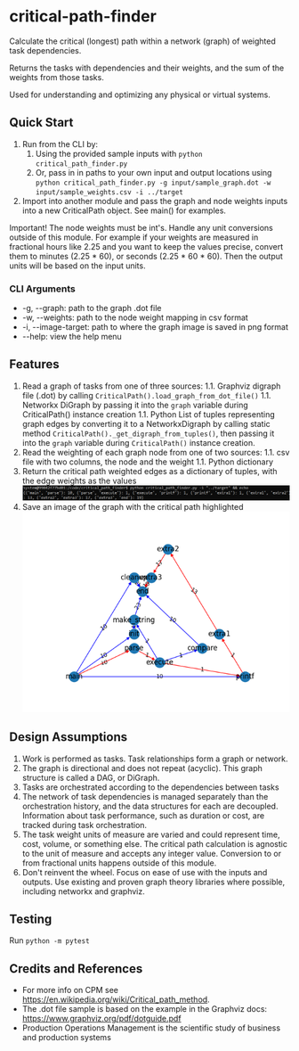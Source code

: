 # critical-path-finder

Calculate the critical (longest) path within a network (graph) of weighted task dependencies.

Returns the tasks with dependencies and their weights, and the sum of the weights from those tasks.

Used for understanding and optimizing any physical or virtual systems.

## Quick Start

1. Run from the CLI by:
   1. Using the provided sample inputs with `python critical_path_finder.py`
   2. Or, pass in in paths to your own input and output locations using
`python critical_path_finder.py -g input/sample_graph.dot -w input/sample_weights.csv -i ../target`
1. Import into another module and pass the graph and node weights inputs into a new CriticalPath object.  See main() for examples.

Important! The node weights must be int's.  Handle any unit conversions outside of this module.  For example if your weights are measured in fractional hours like 2.25 and you want to keep the values precise, convert them to minutes (2.25 * 60), or seconds (2.25 * 60 * 60).  Then the output units will be based on the input units.

### CLI Arguments

* -g, --graph: path to the graph .dot file
* -w, --weights: path to the node weight mapping in csv format
* -i, --image-target: path to where the graph image is saved in png format
* --help: view the help menu

## Features

1. Read a graph of tasks from one of three sources:
    1.1. Graphviz digraph file (.dot) by calling `CriticalPath().load_graph_from_dot_file()`
    1.1. Networkx DiGraph by passing it into the `graph` variable during CriticalPath() instance creation
    1.1. Python List of tuples representing graph edges by converting it to a NetworkxDigraph by calling static method `CriticalPath()._get_digraph_from_tuples()`, then passing it into the `graph` variable during `CriticalPath()` instance creation.
1. Read the weighting of each graph node from one of two sources:
    1.1. csv file with two columns, the node and the weight
    1.1. Python dictionary
1. Return the critical path weighted edges as a dictionary of tuples, with the edge weights as the values
![Example CLI output showing the critical path as weighted edges](/critical_path_finder/sample/CLI-output-sample.png?raw=true "Sample Critical Path Dictionary")
1. Save an image of the graph with the critical path highlighted
![Example graph with the critical path highlighted](/critical_path_finder/sample/CriticalPathGraph-sample.png?raw=true "Sample Critical Path Image")

## Design Assumptions

1. Work is performed as tasks.  Task relationships form a graph or network.
1. The graph is directional and does not repeat (acyclic).  This graph structure is called a DAG, or DiGraph.
1. Tasks are orchestrated according to the dependencies between tasks
1. The network of task dependencies is managed separately than the orchestration history, and the data structures for each are decoupled.  Information about task performance, such as duration or cost, are tracked during task orchestration.
1. The task weight units of measure are varied and could represent time, cost, volume, or something else.  The critical path calculation is agnostic to the unit of measure and accepts any integer value.  Conversion to or from fractional units happens outside of this module.
1. Don't reinvent the wheel.  Focus on ease of use with the inputs and outputs.  Use existing and proven graph theory libraries where possible, including networkx and graphviz.

## Testing

Run `python -m pytest`

## Credits and References

* For more info on CPM see https://en.wikipedia.org/wiki/Critical_path_method.
* The .dot file sample is based on the example in the Graphviz docs: https://www.graphviz.org/pdf/dotguide.pdf
* Production Operations Management is the scientific study of business and production systems
